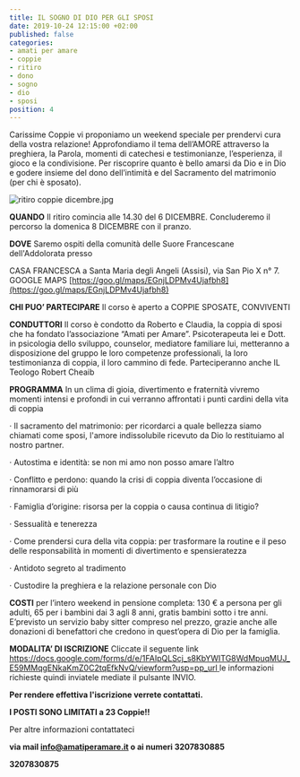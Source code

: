 ```yaml
---
title: IL SOGNO DI DIO PER GLI SPOSI
date: 2019-10-24 12:15:00 +02:00
published: false
categories:
- amati per amare
- coppie
- ritiro
- dono
- sogno
- dio
- sposi
position: 4
---
```


Carissime Coppie vi proponiamo un weekend speciale per prendervi cura della vostra relazione! Approfondiamo il tema dell’AMORE attraverso la preghiera, la Parola, momenti di catechesi e testimonianze, l’esperienza, il gioco e la condivisione. Per riscoprire quanto è bello amarsi da Dio e in Dio e godere insieme del dono dell’intimità e del Sacramento del matrimonio (per chi è sposato).

![ritiro coppie dicembre.jpg](/uploads/ritiro%20coppie%20dicembre.jpg)

**QUANDO** Il ritiro comincia alle 14.30 del 6 DICEMBRE. Concluderemo il percorso la domenica 8 DICEMBRE con il pranzo.

**DOVE** Saremo ospiti della comunità delle Suore Francescane dell'Addolorata presso

CASA FRANCESCA a Santa Maria degli Angeli (Assisi), via San Pio X n° 7. GOOGLE MAPS [https://goo.gl/maps/EGnjLDPMv4Ujafbh8](https://goo.gl/maps/EGnjLDPMv4Ujafbh8)

**CHI PUO’ PARTECIPARE** Il corso è aperto a COPPIE SPOSATE, CONVIVENTI

**CONDUTTORI** Il corso è condotto da Roberto e Claudia, la coppia di sposi che ha fondato l’associazione “Amati per Amare”. Psicoterapeuta lei e Dott. in psicologia dello sviluppo, counselor, mediatore familiare lui, metteranno a disposizione del gruppo le loro competenze professionali, la loro testimonianza di coppia, il loro cammino di fede. Parteciperanno anche IL Teologo Robert Cheaib

**PROGRAMMA** In un clima di gioia, divertimento e fraternità vivremo momenti intensi e profondi in cui verranno affrontati i punti cardini della vita di coppia

· Il sacramento del matrimonio: per ricordarci a quale bellezza siamo chiamati come sposi, l'amore indissolubile ricevuto da Dio lo restituiamo al nostro partner.

· Autostima e identità: se non mi amo non posso amare l’altro

· Conflitto e perdono: quando la crisi di coppia diventa l’occasione di rinnamorarsi di più

· Famiglia d’origine: risorsa per la coppia o causa continua di litigio?

· Sessualità e tenerezza

· Come prendersi cura della vita coppia: per trasformare la routine e il peso delle responsabilità in momenti di divertimento e spensieratezza

· Antidoto segreto al tradimento

· Custodire la preghiera e la relazione personale con Dio

**COSTI** per l’intero weekend in pensione completa: 130 € a persona per gli adulti, 65 per i bambini dai 3 agli 8 anni, gratis bambini sotto i tre anni. E’previsto un servizio baby sitter compreso nel prezzo, grazie anche alle donazioni di benefattori che credono in quest’opera di Dio per la famiglia.

**MODALITA’ DI ISCRIZIONE** Cliccate il seguente link [https://docs.google.com/forms/d/e/1FAIpQLScj_s8KbYWITG8WdMpuqMUJ_E59MMqgENkaKmZ0C2tqEfkNvQ/viewform?usp=pp_url        ](https://docs.google.com/forms/d/e/1FAIpQLScj_s8KbYWITG8WdMpuqMUJ_E59MMqgENkaKmZ0C2tqEfkNvQ/viewform?usp=pp_url)                                        le informazioni richieste quindi inviatele mediate il pulsante INVIO.

**Per rendere effettiva l'iscrizione verrete contattati.**

**I POSTI SONO LIMITATI a 23 Coppie!!**

Per altre informazioni contattateci

**via mail info@amatiperamare.it o ai numeri 3207830885**

**3207830875**